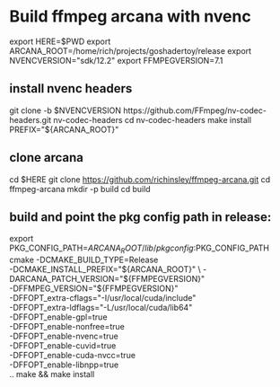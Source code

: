 # Build ffmpeg arcana with nvenc
export HERE=$PWD
export ARCANA_ROOT=/home/rich/projects/goshadertoy/release
export NVENCVERSION="sdk/12.2"
export FFMPEGVERSION=7.1

## install nvenc headers
git clone -b $NVENCVERSION https://github.com/FFmpeg/nv-codec-headers.git nv-codec-headers
cd nv-codec-headers
make install PREFIX="${ARCANA_ROOT}"

## clone arcana
cd $HERE
git clone https://github.com/richinsley/ffmpeg-arcana.git
cd ffmpeg-arcana
mkdir -p build
cd build

## build and point the pkg config path in release:
export PKG_CONFIG_PATH=$ARCANA_ROOT/lib/pkgconfig:$PKG_CONFIG_PATH
cmake -DCMAKE_BUILD_TYPE=Release \
      -DCMAKE_INSTALL_PREFIX="${ARCANA_ROOT}" \
      -DARCANA_PATCH_VERSION="${FFMPEGVERSION}" \
      -DFFMPEG_VERSION="${FFMPEGVERSION}" \
      -DFFOPT_extra-cflags="-I/usr/local/cuda/include" \
      -DFFOPT_extra-ldflags="-L/usr/local/cuda/lib64" \
      -DFFOPT_enable-gpl=true \
      -DFFOPT_enable-nonfree=true \
      -DFFOPT_enable-nvenc=true \
      -DFFOPT_enable-cuvid=true \
      -DFFOPT_enable-cuda-nvcc=true \
      -DFFOPT_enable-libnpp=true \
      ..
make && make install
